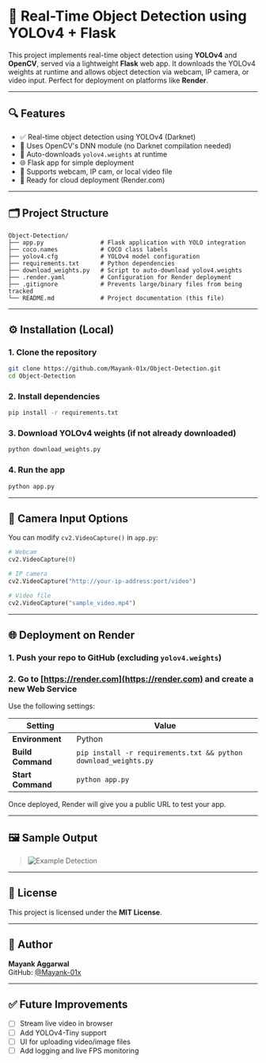 
# 🧠 Real-Time Object Detection using YOLOv4 + Flask

This project implements real-time object detection using **YOLOv4** and **OpenCV**, served via a lightweight **Flask** web app. It downloads the YOLOv4 weights at runtime and allows object detection via webcam, IP camera, or video input. Perfect for deployment on platforms like **Render**.

---

## 🔍 Features

- ✅ Real-time object detection using YOLOv4 (Darknet)
- 🧠 Uses OpenCV's DNN module (no Darknet compilation needed)
- 🔁 Auto-downloads `yolov4.weights` at runtime
- 🌐 Flask app for simple deployment
- 🎥 Supports webcam, IP cam, or local video file
- 🚀 Ready for cloud deployment (Render.com)

---

## 🗂️ Project Structure

```
Object-Detection/
├── app.py                # Flask application with YOLO integration
├── coco.names            # COCO class labels
├── yolov4.cfg            # YOLOv4 model configuration
├── requirements.txt      # Python dependencies
├── download_weights.py   # Script to auto-download yolov4.weights
├── .render.yaml          # Configuration for Render deployment
├── .gitignore            # Prevents large/binary files from being tracked
└── README.md             # Project documentation (this file)
```

---

## ⚙️ Installation (Local)

### 1. Clone the repository

```bash
git clone https://github.com/Mayank-01x/Object-Detection.git
cd Object-Detection
```

### 2. Install dependencies

```bash
pip install -r requirements.txt
```

### 3. Download YOLOv4 weights (if not already downloaded)

```bash
python download_weights.py
```

### 4. Run the app

```bash
python app.py
```

---

## 🎥 Camera Input Options

You can modify `cv2.VideoCapture()` in `app.py`:

```python
# Webcam
cv2.VideoCapture(0)

# IP camera
cv2.VideoCapture("http://your-ip-address:port/video")

# Video file
cv2.VideoCapture("sample_video.mp4")
```

---

## 🌐 Deployment on Render

### 1. Push your repo to GitHub (excluding `yolov4.weights`)

### 2. Go to [https://render.com](https://render.com) and create a new **Web Service**

Use the following settings:

| Setting           | Value                                                           |
|-------------------|-----------------------------------------------------------------|
| **Environment**    | Python                                                         |
| **Build Command**  | `pip install -r requirements.txt && python download_weights.py` |
| **Start Command**  | `python app.py`                                                |

Once deployed, Render will give you a public URL to test your app.

---

## 🖼️ Sample Output

> ![Example Detection](https://pjreddie.com/media/image/yolov3/yolov3.jpg)

---

## 📄 License

This project is licensed under the **MIT License**.

---

## 🙋 Author

**Mayank Aggarwal**  
GitHub: [@Mayank-01x](https://github.com/Mayank-01x/Object-Detection)

---

## ✅ Future Improvements

- [ ] Stream live video in browser
- [ ] Add YOLOv4-Tiny support
- [ ] UI for uploading video/image files
- [ ] Add logging and live FPS monitoring
